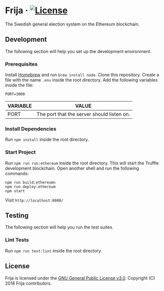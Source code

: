 # Frija &middot; [![License](https://img.shields.io/github/license/robshape/frija.svg)](./LICENSE)
The Swedish general election system on the Ethereum blockchain.

## Development
The following section will help you set up the development environment.

### Prerequisites
Install [Homebrew](https://brew.sh/) and run `brew install node`. Clone this repository. Create a file with the name `.env` inside the root directory. Add the following variables inside the file:
```
PORT=3000
```

|VARIABLE|VALUE                                     |
|--------|------------------------------------------|
|PORT    |The port that the server should listen on.|

### Install Dependencies
Run `npm install` inside the root directory.

### Start Project
Run `npm run run:ethereum` inside the root directory. This will start the Truffle development blockchain. Open another shell and run the following commands:
```
npm run build:ethereumn
npm run deploy:ethereum
npm start
```

Visit `http://localhost:8080/`

## Testing
The following section will help you run the test suites.

### Lint Tests
Run `npm run test:lint` inside the root directory.

## License
Frija is licensed under the [GNU General Public License v3.0](./LICENSE). Copyright (C) 2018 Frija contributors.
